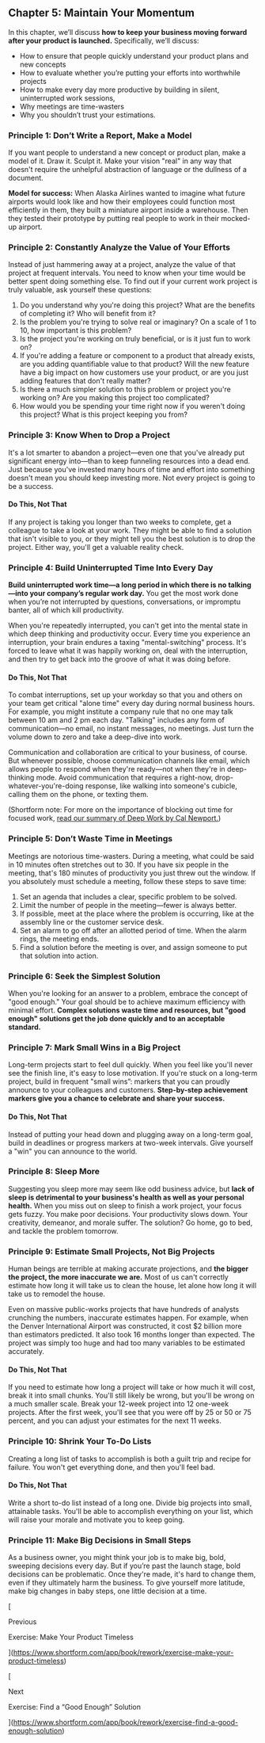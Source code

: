 ## Chapter 5: Maintain Your Momentum

In this chapter, we’ll discuss **how to keep your business moving forward after your product is launched.** Specifically, we’ll discuss:

- How to ensure that people quickly understand your product plans and new concepts
- How to evaluate whether you’re putting your efforts into worthwhile projects
- How to make every day more productive by building in silent, uninterrupted work sessions,
- Why meetings are time-wasters
- Why you shouldn’t trust your estimations.

### Principle 1: Don’t Write a Report, Make a Model

If you want people to understand a new concept or product plan, make a model of it. Draw it. Sculpt it. Make your vision "real" in any way that doesn't require the unhelpful abstraction of language or the dullness of a document.

**Model for success:** When Alaska Airlines wanted to imagine what future airports would look like and how their employees could function most efficiently in them, they built a miniature airport inside a warehouse. Then they tested their prototype by putting real people to work in their mocked-up airport.

### Principle 2: Constantly Analyze the Value of Your Efforts

Instead of just hammering away at a project, analyze the value of that project at frequent intervals. You need to know when your time would be better spent doing something else. To find out if your current work project is truly valuable, ask yourself these questions:

1. Do you understand why you're doing this project? What are the benefits of completing it? Who will benefit from it?
2. Is the problem you're trying to solve real or imaginary? On a scale of 1 to 10, how important is this problem?
3. Is the project you're working on truly beneficial, or is it just fun to work on?
4. If you're adding a feature or component to a product that already exists, are you adding quantifiable value to that product? Will the new feature have a big impact on how customers use your product, or are you just adding features that don't really matter?
5. Is there a much simpler solution to this problem or project you're working on? Are you making this project too complicated?
6. How would you be spending your time right now if you weren't doing this project? What is this project keeping you from?

### Principle 3: Know When to Drop a Project

It's a lot smarter to abandon a project—even one that you've already put significant energy into—than to keep funneling resources into a dead end. Just because you've invested many hours of time and effort into something doesn't mean you should keep investing more. Not every project is going to be a success.

#### Do This, Not That

If any project is taking you longer than two weeks to complete, get a colleague to take a look at your work. They might be able to find a solution that isn't visible to you, or they might tell you the best solution is to drop the project. Either way, you'll get a valuable reality check.

### Principle 4: Build Uninterrupted Time Into Every Day

**Build uninterrupted work time—a long period in which there is no talking—into your company’s regular work day.** You get the most work done when you’re not interrupted by questions, conversations, or impromptu banter, all of which kill productivity.

When you're repeatedly interrupted, you can't get into the mental state in which deep thinking and productivity occur. Every time you experience an interruption, your brain endures a taxing "mental-switching" process. It's forced to leave what it was happily working on, deal with the interruption, and then try to get back into the groove of what it was doing before.

#### Do This, Not That

To combat interruptions, set up your workday so that you and others on your team get critical "alone time" every day during normal business hours. For example, you might institute a company rule that no one may talk between 10 am and 2 pm each day. "Talking" includes any form of communication—no email, no instant messages, no meetings. Just turn the volume down to zero and take a deep-dive into work.

Communication and collaboration are critical to your business, of course. But whenever possible, choose communication channels like email, which allows people to respond when they're ready—not when they're in deep-thinking mode. Avoid communication that requires a right-now, drop-whatever-you're-doing response, like walking into someone's cubicle, calling them on the phone, or texting them.

(Shortform note: For more on the importance of blocking out time for focused work, [read our summary of Deep Work by Cal Newport.](https://www.shortform.com/app/book/deep-work))

### Principle 5: Don’t Waste Time in Meetings

Meetings are notorious time-wasters. During a meeting, what could be said in 10 minutes often stretches out to 30. If you have six people in the meeting, that's 180 minutes of productivity you just threw out the window. If you absolutely must schedule a meeting, follow these steps to save time:

1. Set an agenda that includes a clear, specific problem to be solved.
2. Limit the number of people in the meeting—fewer is always better.
3. If possible, meet at the place where the problem is occurring, like at the assembly line or the customer service desk.
4. Set an alarm to go off after an allotted period of time. When the alarm rings, the meeting ends.
5. Find a solution before the meeting is over, and assign someone to put that solution into action.

### Principle 6: Seek the Simplest Solution

When you're looking for an answer to a problem, embrace the concept of "good enough." Your goal should be to achieve maximum efficiency with minimal effort. **Complex solutions waste time and resources, but "good enough" solutions get the job done quickly and to an acceptable standard.**

### Principle 7: Mark Small Wins in a Big Project

Long-term projects start to feel dull quickly. When you feel like you'll never see the finish line, it's easy to lose motivation. If you're stuck on a long-term project, build in frequent "small wins”: markers that you can proudly announce to your colleagues and customers. **Step-by-step achievement markers give you a chance to celebrate and share your success.**

#### Do This, Not That

Instead of putting your head down and plugging away on a long-term goal, build in deadlines or progress markers at two-week intervals. Give yourself a "win" you can announce to the world.

### Principle 8: Sleep More

Suggesting you sleep more may seem like odd business advice, but **lack of sleep is detrimental to your business's health as well as your personal health.** When you miss out on sleep to finish a work project, your focus gets fuzzy. You make poor decisions. Your productivity slows down. Your creativity, demeanor, and morale suffer. The solution? Go home, go to bed, and tackle the problem tomorrow.

### Principle 9: Estimate Small Projects, Not Big Projects

Human beings are terrible at making accurate projections, and **the bigger the project, the more inaccurate we are.** Most of us can't correctly estimate how long it will take us to clean the house, let alone how long it will take us to remodel the house.

Even on massive public-works projects that have hundreds of analysts crunching the numbers, inaccurate estimates happen. For example, when the Denver International Airport was constructed, it cost $2 billion more than estimators predicted. It also took 16 months longer than expected. The project was simply too huge and had too many variables to be estimated accurately.

#### Do This, Not That

If you need to estimate how long a project will take or how much it will cost, break it into small chunks. You'll still likely be wrong, but you'll be wrong on a much smaller scale. Break your 12-week project into 12 one-week projects. After the first week, you'll see that you were off by 25 or 50 or 75 percent, and you can adjust your estimates for the next 11 weeks.

### Principle 10: Shrink Your To-Do Lists

Creating a long list of tasks to accomplish is both a guilt trip and recipe for failure. You won't get everything done, and then you'll feel bad.

#### Do This, Not That

Write a short to-do list instead of a long one. Divide big projects into small, attainable tasks. You'll be able to accomplish everything on your list, which will raise your morale and motivate you to keep going.

### Principle 11: Make Big Decisions in Small Steps

As a business owner, you might think your job is to make big, bold, sweeping decisions every day. But if you’re past the launch stage, bold decisions can be problematic. Once they're made, it's hard to change them, even if they ultimately harm the business. To give yourself more latitude, make big changes in baby steps, one little decision at a time.

[

Previous

Exercise: Make Your Product Timeless

](https://www.shortform.com/app/book/rework/exercise-make-your-product-timeless)

[

Next

Exercise: Find a “Good Enough” Solution

](https://www.shortform.com/app/book/rework/exercise-find-a-good-enough-solution)